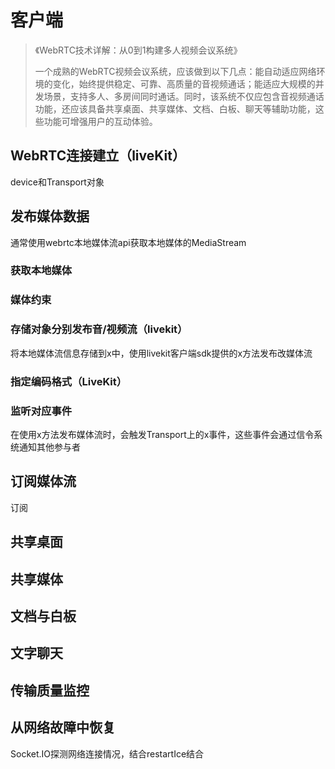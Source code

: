 # 客户端

>《WebRTC技术详解：从0到1构建多人视频会议系统》
>
>一个成熟的WebRTC视频会议系统，应该做到以下几点：能自动适应网络环境的变化，始终提供稳定、可靠、高质量的音视频通话；能适应大规模的并发场景，支持多人、多房间同时通话。同时，该系统不仅应包含音视频通话功能，还应该具备共享桌面、共享媒体、文档、白板、聊天等辅助功能，这些功能可增强用户的互动体验。



## WebRTC连接建立（liveKit）

device和Transport对象





## 发布媒体数据

通常使用webrtc本地媒体流api获取本地媒体的MediaStream



### 获取本地媒体



### 媒体约束



### 存储对象分别发布音/视频流（livekit）

将本地媒体流信息存储到x中，使用livekit客户端sdk提供的x方法发布改媒体流



### 指定编码格式（LiveKit）



### 监听对应事件

在使用x方法发布媒体流时，会触发Transport上的x事件，这些事件会通过信令系统通知其他参与者





## 订阅媒体流

订阅



## 共享桌面



## 共享媒体



## 文档与白板



## 文字聊天



## 传输质量监控



## 从网络故障中恢复

Socket.IO探测网络连接情况，结合restartIce结合